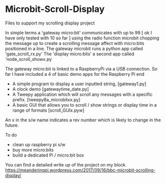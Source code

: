 ﻿# Microbit-Scroll-Display
Files to support my scrolling display project

In simple terms a 'gateway micro:bit' communicates with up to 99 [ ok I have only tested with 10 so far ] using the radio function
microbit chopping the message up to create a scrolling message affect with micro:bits positioned in a line.
The gateway microbit runs a python app called 'gate_scroll_rx.py'
The 'display micro:bits' a second app called 'node_scroll_showx.py

The gateway micro:bit is linked to a RaspberryPi via a USB connection. So far I have
included a 4 of basic demo apps for the Raspberry Pi end 
- A simple program to display a user inputted string,  [gateway1.py]
- A clock demo [gatewaytime_date.py]
- A Tweepy application which will scroll any messages with a specific prefix. [tweepy8a_microbitxx.py]
- A basic GUI that allows you to scroll / show strings or display time in a range of formats [scroll_GUIx.pyw]

An x in the s/w name indicates a rev number which is likely to change in the future.

To do  
- clean up raspberry pi s/w
- buy more micro:bits
- build a dedicated Pi / micro:bit box

You can find a detailed write up of the project on my block https://meanderingpi.wordpress.com/2017/09/16/bbc-microbit-scrolling-display/
